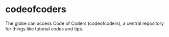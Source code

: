 # codeofcoders
The globe can access Code of Coders (codeofcoders), a central repository for things like tutorial codes and tips.
